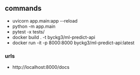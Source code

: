 ## commands
- uvicorn app.main:app --reload
- python -m app.main
- pytest -x tests/
- docker build . -t byckg3/ml-predict-api
- docker run -it -p 8000:8000 byckg3/ml-predict-api:latest

### urls
- http://localhost:8000/docs